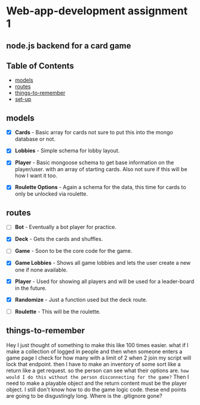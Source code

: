 Web-app-development assignment 1
=================================

## node.js backend for a card game


## Table of Contents

- [models](https://github.com/Whats-In-My-Vape/Web-App-Assign-1#models)
- [routes](https://github.com/Whats-In-My-Vape/Web-App-Assign-1#routes)
- [things-to-remember](https://github.com/Whats-In-My-Vape/Web-App-Assign-1#things-to-remember)
- [set-up](https://github.com/Whats-In-My-Vape/Web-App-Assign-1#set-up)

models
---------
- [x] **Cards** - Basic array for cards not sure to put this into the mongo database or not.
- [x] **Lobbies** - Simple schema for lobby layout.
- [x] **Player** - Basic mongoose schema to get base information on the player/user. with an array of starting cards. 
                   Also not sure if this will be how I want it too.
- [x] **Roulette Options** - Again a schema for the data, this time for cards to only be unlocked via roulette.





routes
---------
- [ ] **Bot** - Eventually a bot player for practice.
- [x] **Deck** - Gets the cards and shuffles.
- [ ] **Game** - Soon to be the core code for the game.
- [x] **Game Lobbies** - Shows all game lobbies and lets the user create a new one if none available.
- [x] **Player** - Used for showing all players and will be used for a leader-board in the future.
- [x] **Randomize** - Just a function used but the deck route.
- [ ] **Roulette** - This will be the roulette.


things-to-remember
--------
Hey I just thought of something to make this like 100 times easier.
what if I make a collection of logged in people and then when someone enters a game page I check for how many with 
a limit of 2 when 2 join my script will lock that endpoint.
then I have to make an inventory of some sort like a return like a get request. so the person can see 
what their options are. `how would I do this without the person disconnecting for the game?`
Then I need to make a playable object and the return content must be the player object. 
I still don't know how to do the game logic code.
these end points are going to be disgustingly long.
Where is the .gitignore gone?



